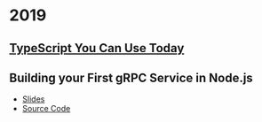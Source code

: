 # 2019

## [TypeScript You Can Use Today](https://github.com/bob-fornal/typescript-you-can-use-today)


## Building your First gRPC Service in Node.js
- [Slides](https://jessie-barnett.dev/blog/articles/building-your-first-grpc-service/)
- [Source Code](https://github.com/jessie-codes/grpc-petstore)